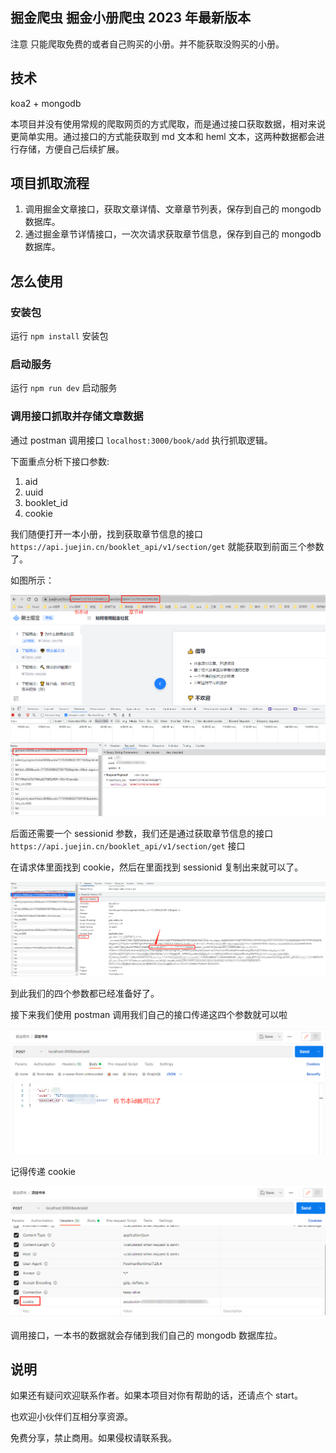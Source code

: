 ## 掘金爬虫 掘金小册爬虫 2023 年最新版本

注意 只能爬取免费的或者自己购买的小册。并不能获取没购买的小册。

## 技术

koa2 + mongodb

本项目并没有使用常规的爬取网页的方式爬取，而是通过接口获取数据，相对来说更简单实用。通过接口的方式能获取到 md 文本和 heml 文本，这两种数据都会进行存储，方便自己后续扩展。

## 项目抓取流程

1. 调用掘金文章接口，获取文章详情、文章章节列表，保存到自己的 mongodb 数据库。
2. 通过掘金章节详情接口，一次次请求获取章节信息，保存到自己的 mongodb 数据库。

## 怎么使用

### 安装包

运行 `npm install` 安装包

### 启动服务

运行 `npm run dev` 启动服务

### 调用接口抓取并存储文章数据

通过 postman 调用接口 `localhost:3000/book/add` 执行抓取逻辑。

下面重点分析下接口参数:

1. aid
2. uuid
3. booklet_id
4. cookie

我们随便打开一本小册，找到获取章节信息的接口 `https://api.juejin.cn/booklet_api/v1/section/get` 就能获取到前面三个参数了。

如图所示：

![1](./doc/1.png)

后面还需要一个 sessionid 参数，我们还是通过获取章节信息的接口 `https://api.juejin.cn/booklet_api/v1/section/get` 接口

在请求体里面找到 cookie，然后在里面找到 sessionid 复制出来就可以了。

![2](./doc/2.png)

到此我们的四个参数都已经准备好了。

接下来我们使用 postman 调用我们自己的接口传递这四个参数就可以啦

![3](./doc/3.png)

记得传递 cookie

![4](./doc/4.png)

调用接口，一本书的数据就会存储到我们自己的 mongodb 数据库拉。

## 说明

如果还有疑问欢迎联系作者。如果本项目对你有帮助的话，还请点个 start。

也欢迎小伙伴们互相分享资源。

免费分享，禁止商用。如果侵权请联系我。
